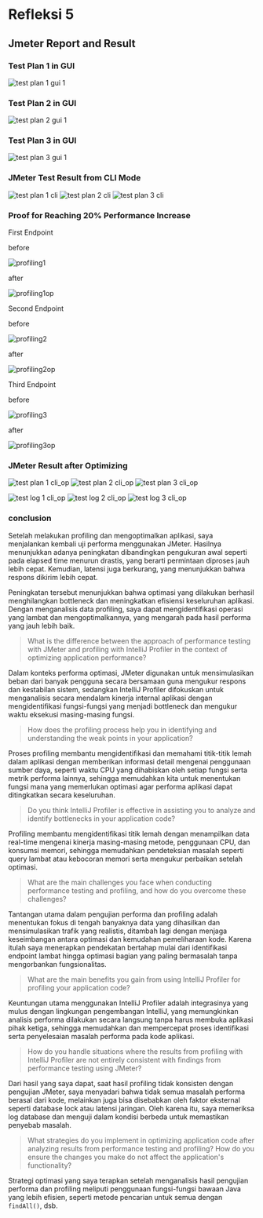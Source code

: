 # Refleksi 5

## Jmeter Report and Result

### Test Plan 1 in GUI

![test plan 1 gui 1](img/jm1.png)

### Test Plan 2 in GUI

![test plan 2 gui 1](img/jm2.png)

### Test Plan 3 in GUI

![test plan 3 gui 1](img/jm3.png)

### JMeter Test Result from CLI Mode

![test plan 1 cli](img/readme1.png)
![test plan 2 cli](img/readme2.png)
![test plan 3 cli](img/readme3.png)


### Proof for Reaching 20% Performance Increase


First Endpoint

before

![profiling1](img/pb1.png)

after

![profiling1op](img/pa1.png)

Second Endpoint

before

![profiling2](img/pb2.png)

after

![profiling2op](img/pa2.png)

Third Endpoint

before

![profiling3](img/pb3.png)

after

![profiling3op](img/pa3.png)


### JMeter Result after Optimizing

![test plan 1 cli_op](img/jma1.png)
![test plan 2 cli_op](img/jma2.png)
![test plan 3 cli_op](img/jma3.png)

![test log 1 cli_op](img/log1.png)
![test log 2 cli_op](img/log2.png)
![test log 3 cli_op](img/log3.png)

### conclusion

Setelah melakukan profiling dan mengoptimalkan aplikasi, saya menjalankan kembali uji performa menggunakan JMeter. Hasilnya menunjukkan adanya peningkatan dibandingkan pengukuran awal seperti pada elapsed time menurun drastis, yang berarti permintaan diproses jauh lebih cepat. Kemudian, latensi juga berkurang, yang menunjukkan bahwa respons dikirim lebih cepat. 

Peningkatan tersebut menunjukkan bahwa optimasi yang dilakukan berhasil menghilangkan bottleneck dan meningkatkan efisiensi keseluruhan aplikasi. Dengan menganalisis data profiling, saya dapat mengidentifikasi operasi yang lambat dan mengoptimalkannya, yang mengarah pada hasil performa yang jauh lebih baik.

> What is the difference between the approach of performance testing with JMeter and profiling with IntelliJ Profiler in the context of optimizing application performance?

Dalam konteks performa optimasi, JMeter digunakan untuk mensimulasikan beban dari banyak pengguna secara bersamaan guna mengukur respons dan kestabilan sistem, sedangkan IntelliJ Profiler difokuskan untuk menganalisis secara mendalam kinerja internal aplikasi dengan mengidentifikasi fungsi-fungsi yang menjadi bottleneck dan mengukur waktu eksekusi masing-masing fungsi.

> How does the profiling process help you in identifying and understanding the weak points in your application?

Proses profiling membantu mengidentifikasi dan memahami titik-titik lemah dalam aplikasi dengan memberikan informasi detail mengenai penggunaan sumber daya, seperti waktu CPU yang dihabiskan oleh setiap fungsi serta metrik performa lainnya, sehingga memudahkan kita untuk menentukan fungsi mana yang memerlukan optimasi agar performa aplikasi dapat ditingkatkan secara keseluruhan.

> Do you think IntelliJ Profiler is effective in assisting you to analyze and identify bottlenecks in your application code?
 
Profiling membantu mengidentifikasi titik lemah dengan menampilkan data real-time mengenai kinerja masing-masing metode, penggunaan CPU, dan konsumsi memori, sehingga memudahkan pendeteksian masalah seperti query lambat atau kebocoran memori serta mengukur perbaikan setelah optimasi.

>What are the main challenges you face when conducting performance testing and profiling, and how do you overcome these challenges?

Tantangan utama dalam pengujian performa dan profiling adalah menentukan fokus di tengah banyaknya data yang dihasilkan dan mensimulasikan trafik yang realistis, ditambah lagi dengan menjaga keseimbangan antara optimasi dan kemudahan pemeliharaan kode. Karena itulah saya menerapkan pendekatan bertahap mulai dari identifikasi endpoint lambat hingga optimasi bagian yang paling bermasalah tanpa mengorbankan fungsionalitas.

> What are the main benefits you gain from using IntelliJ Profiler for profiling your application code?

Keuntungan utama menggunakan IntelliJ Profiler adalah integrasinya yang mulus dengan lingkungan pengembangan IntelliJ, yang memungkinkan analisis performa dilakukan secara langsung tanpa harus membuka aplikasi pihak ketiga, sehingga memudahkan dan mempercepat proses identifikasi serta penyelesaian masalah performa pada kode aplikasi.

> How do you handle situations where the results from profiling with IntelliJ Profiler are not entirely consistent with findings from performance testing using JMeter?

Dari hasil yang saya dapat, saat hasil profiling tidak konsisten dengan pengujian JMeter, saya menyadari bahwa tidak semua masalah performa berasal dari kode, melainkan juga bisa disebabkan oleh faktor eksternal seperti database lock atau latensi jaringan. Oleh karena itu, saya memeriksa log database dan menguji dalam kondisi berbeda untuk memastikan penyebab masalah.

> What strategies do you implement in optimizing application code after analyzing results from performance testing and profiling? How do you ensure the changes you make do not affect the application's functionality?

Strategi optimasi yang saya terapkan setelah menganalisis hasil pengujian performa dan profiling meliputi penggunaan fungsi-fungsi bawaan Java yang lebih efisien, seperti metode pencarian untuk semua dengan `findAll()`, dsb.
